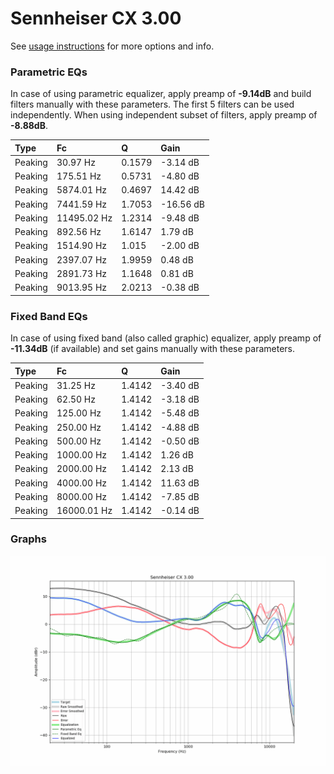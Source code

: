 # Sennheiser CX 3.00
See [usage instructions](https://github.com/jaakkopasanen/AutoEq#usage) for more options and info.

### Parametric EQs
In case of using parametric equalizer, apply preamp of **-9.14dB** and build filters manually
with these parameters. The first 5 filters can be used independently.
When using independent subset of filters, apply preamp of **-8.88dB**.

| Type    | Fc          |      Q | Gain      |
|:--------|:------------|:-------|:----------|
| Peaking | 30.97 Hz    | 0.1579 | -3.14 dB  |
| Peaking | 175.51 Hz   | 0.5731 | -4.80 dB  |
| Peaking | 5874.01 Hz  | 0.4697 | 14.42 dB  |
| Peaking | 7441.59 Hz  | 1.7053 | -16.56 dB |
| Peaking | 11495.02 Hz | 1.2314 | -9.48 dB  |
| Peaking | 892.56 Hz   | 1.6147 | 1.79 dB   |
| Peaking | 1514.90 Hz  | 1.015  | -2.00 dB  |
| Peaking | 2397.07 Hz  | 1.9959 | 0.48 dB   |
| Peaking | 2891.73 Hz  | 1.1648 | 0.81 dB   |
| Peaking | 9013.95 Hz  | 2.0213 | -0.38 dB  |

### Fixed Band EQs
In case of using fixed band (also called graphic) equalizer, apply preamp of **-11.34dB**
(if available) and set gains manually with these parameters.

| Type    | Fc          |      Q | Gain     |
|:--------|:------------|:-------|:---------|
| Peaking | 31.25 Hz    | 1.4142 | -3.40 dB |
| Peaking | 62.50 Hz    | 1.4142 | -3.18 dB |
| Peaking | 125.00 Hz   | 1.4142 | -5.48 dB |
| Peaking | 250.00 Hz   | 1.4142 | -4.88 dB |
| Peaking | 500.00 Hz   | 1.4142 | -0.50 dB |
| Peaking | 1000.00 Hz  | 1.4142 | 1.26 dB  |
| Peaking | 2000.00 Hz  | 1.4142 | 2.13 dB  |
| Peaking | 4000.00 Hz  | 1.4142 | 11.63 dB |
| Peaking | 8000.00 Hz  | 1.4142 | -7.85 dB |
| Peaking | 16000.01 Hz | 1.4142 | -0.14 dB |

### Graphs
![](./Sennheiser%20CX%203.00.png)